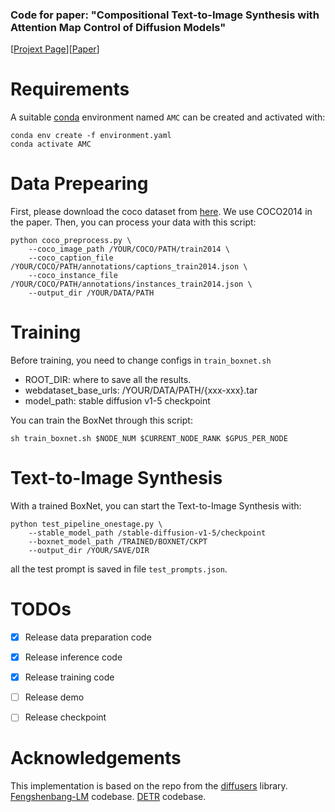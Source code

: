 ### Code for paper: "Compositional Text-to-Image Synthesis with Attention Map Control of Diffusion Models"
[[Projext Page](https://oppo-mente-lab.github.io/compositional_t2i/)][[Paper](https://arxiv.org/abs/2305.13921)]

# Requirements
A suitable [conda](https://conda.io/) environment named `AMC` can be created
and activated with:

```
conda env create -f environment.yaml
conda activate AMC
```

# Data Prepearing
First, please download the coco dataset from [here](https://cocodataset.org/ "here"). We use COCO2014 in the paper.
Then, you can process your data with this script:
```shell
python coco_preprocess.py \
    --coco_image_path /YOUR/COCO/PATH/train2014 \
    --coco_caption_file /YOUR/COCO/PATH/annotations/captions_train2014.json \
    --coco_instance_file /YOUR/COCO/PATH/annotations/instances_train2014.json \
    --output_dir /YOUR/DATA/PATH
```

# Training
Before training, you need to change configs in `train_boxnet.sh`
- ROOT_DIR: where to save all the results.
- webdataset_base_urls: /YOUR/DATA/PATH/{xxx-xxx}.tar
- model_path: stable diffusion v1-5 checkpoint

You can train the BoxNet through this script:
```shell
sh train_boxnet.sh $NODE_NUM $CURRENT_NODE_RANK $GPUS_PER_NODE
```
# Text-to-Image Synthesis
With a trained BoxNet, you can start the Text-to-Image Synthesis with:
```shell
python test_pipeline_onestage.py \
	--stable_model_path /stable-diffusion-v1-5/checkpoint
	--boxnet_model_path /TRAINED/BOXNET/CKPT
	--output_dir /YOUR/SAVE/DIR
```
all the test prompt is saved in file `test_prompts.json`.

# TODOs

- [x] Release data preparation code
- [x] Release inference code
- [x] Release training code
- [ ] Release demo
- [ ] Release checkpoint


# Acknowledgements 
This implementation is based on the repo from the [diffusers](https://github.com/huggingface/diffusers) library. 
[Fengshenbang-LM](https://github.com/IDEA-CCNL/Fengshenbang-LM/tree/main/fengshen/examples/finetune_taiyi_stable_diffusion) codebase.
[DETR](https://github.com/facebookresearch/detr) codebase.
